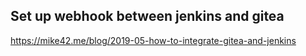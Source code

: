 ## Set up webhook between jenkins and gitea 
https://mike42.me/blog/2019-05-how-to-integrate-gitea-and-jenkins
